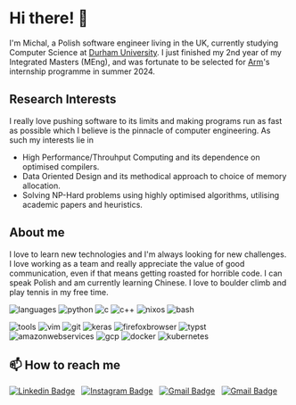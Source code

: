 # Hi there! 👋

I'm Michal, a Polish software engineer living in the UK, currently studying Computer Science at [Durham University](https://durham.ac.uk/).
I just finished my 2nd year of my Integrated Masters (MEng), and was fortunate to be selected for [Arm](https://www.arm.com/)'s internship programme in summer 2024.

## Research Interests

I really love pushing software to its limits and making programs run as fast as possible which I believe is the pinnacle of computer engineering. As such my interests lie in
- High Performance/Throuhput Computing and its dependence on optimised compilers.
- Data Oriented Design and its methodical approach to choice of memory allocation.
- Solving NP-Hard problems using highly optimised algorithms, utilising academic papers and heuristics.

## About me

I love to learn new technologies and I'm always looking for new challenges. I love working as a team and really appreciate the value of good communication, even if that means getting roasted for horrible code. I can speak Polish and am currently learning Chinese. I love to boulder climb and play tennis in my free time.


![languages](https://img.shields.io/static/v1?label=&message=languages:&color=111&style=flat-square)
![python](https://img.shields.io/static/v1?logo=python&label=&message=python&color=36465D&logoColor=AAA&style=flat-square&link=)
![c](https://img.shields.io/static/v1?logo=c&label=&message=c&color=36465D&logoColor=AAA&style=flat-square&link=)
![c++](https://img.shields.io/static/v1?logo=c%2B%2B&label=&message=c%2B%2B&color=36465D&logoColor=AAA&style=flat-square&link=)
![nixos](https://img.shields.io/static/v1?logo=nixos&label=&message=nix&color=36465D&logoColor=AAA&style=flat-square&link=)
![bash](https://img.shields.io/static/v1?logo=gnu-bash&label=&message=bash&color=36465D&logoColor=AAA&style=flat-square&link=)

![tools](https://img.shields.io/static/v1?label=&message=tools:&color=111&style=flat-square)
![vim](https://img.shields.io/static/v1?logo=vim&label=&message=vim&color=36465D&logoColor=AAA&style=flat-square)
![git](https://img.shields.io/static/v1?logo=git&label=&message=git&color=36465D&logoColor=AAA&style=flat-square)
![keras](https://img.shields.io/static/v1?logo=keras&label=&message=keras&color=36465D&logoColor=AAA&style=flat-square)
![firefoxbrowser](https://img.shields.io/static/v1?logo=firefoxbrowser&label=&message=firefox&color=36465D&logoColor=AAA&style=flat-square)
![typst](https://img.shields.io/static/v1?logo=typst&label=&message=typst&color=36465D&logoColor=AAA&style=flat-square)
![amazonwebservices](https://img.shields.io/static/v1?logo=amazonwebservices&label=&message=aws&color=36465D&logoColor=AAA&style=flat-square)
![gcp](https://img.shields.io/static/v1?logo=google-cloud&label=&message=gcp&color=36465D&logoColor=AAA&style=flat-square)
![docker](https://img.shields.io/static/v1?logo=docker&label=&message=docker&color=36465D&logoColor=AAA&style=flat-square)
![kubernetes](https://img.shields.io/static/v1?logo=kubernetes&label=&message=kubernetes&color=36465D&logoColor=AAA&style=flat-square)

## 📫 How to reach me

[![Linkedin Badge](https://img.shields.io/badge/-LinkedIn-blue?style=flat-square&logo=Linkedin&logoColor=white)](https://www.linkedin.com/in/m-pluta/)
&nbsp;
[![Instagram Badge](https://img.shields.io/badge/-Instagram-e4405f?style=flat-square&logo=Instagram&logoColor=white)](https://www.instagram.com/miikey_lol/)
&nbsp;
[![Gmail Badge](https://img.shields.io/badge/-Gmail-d14836?style=flat-square&logo=Gmail&logoColor=white)](mailto:michalpl2003@gmail.com)
&nbsp;
[![Gmail Badge](https://img.shields.io/badge/-Leetcode-fda015?style=flat-square&logo=leetcode&logoColor=white)](https://leetcode.com/u/miikey_lol/)

